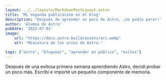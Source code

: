 ```yaml
---
layout: ../../layouts/MarkdownPostLayout.astro
title: 'Mi segunda publicación en el blog'
description: 'Después de aprender un poco de Astro, ¡no podía parar!'
author: 'Alumno de Astro'
pubDate: '2022-07-01'
image:
    url: "https://docs.astro.build/assets/arc.webp"
    alt: "Miniatura de los arcos de Astro."

tags: ["astro", "bloguear", "aprender en público", "éxitos"]
---
```

Después de una exitosa primera semana aprendiendo Astro, decidí probar un poco más. Escribí e importé un pequeño componente de memoria.